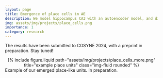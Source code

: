 ```yaml
---
layout: page
title: Emergence of place cells in AE
description: We model hippocampus CA3 with an autoencoder model, and discovered spontaneous emergence of place cells without any explicit sparsity constraints.
img: assets/img/projects/place_cells.png
importance: 1
category: research
---
```


The results have been submitted to COSYNE 2024, with a preprint in preparation. Stay tuned!

<div class="row" align="center">
    <div class="col-sm mt-3 mt-md-0">
        {% include figure.liquid path="assets/img/projects/place_cells_more.png" title="example place units" class="img-fluid rounded" %}
    </div>
</div>
<div class="caption">
    Example of our emerged place-like units. In preparation.
</div>
